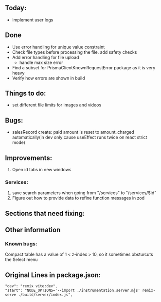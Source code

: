 ## Today:

- Implement user logs

## Done

- Use error handling for unique value constraint
- Check file types before processing the file. add safety checks
- Add error handling for file upload
  - handle max size error
- Find a subset for PrismaClientKnownRequestError package as it is very heavy
- Verify how errors are shown in build



## Things to do:

- set different file limits for images and videos


## Bugs:

- salesRecord create: paid amount is reset to amount_charged automatically(in dev only cause useEffect runs twice on react strict mode)



## Improvements:

1. Open id tabs in new windows

### Services:

1. save search parameters when going from "/services" to "/services/$id"
2. Figure out how to provide data to refine function messages in zod




## Sections that need fixing:

## Other information

### Known bugs:
Compact table has a value of 1 < z-index > 10, so it sometimes obsturcuts the Select  menu





## Original Lines in package.json:

    "dev": "remix vite:dev",
    "start": "NODE_OPTIONS='--import ./instrumentation.server.mjs' remix-serve ./build/server/index.js",


